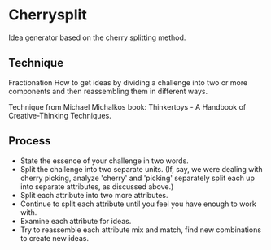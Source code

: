 Cherrysplit
==========

Idea generator based on the cherry splitting method.



Technique
---------
Fractionation
How to get ideas by dividing a challenge into two or more components 
and then reassembling them in different ways.

Technique from Michael Michalkos book: Thinkertoys - A Handbook of Creative-Thinking Techniques.

Process
-------
* State the essence of your challenge in two words.
* Split the challenge into two separate units. (If, say, we were dealing with 
cherry picking, analyze 'cherry' and 'picking' separately split each up into 
separate attributes, as discussed above.)
* Split each attribute into two more attributes.
* Continue to split each attribute until you feel you have enough to work with.
* Examine each attribute for ideas.
* Try to reassemble each attribute mix and match, find new combinations to 
create new ideas.








